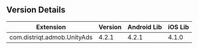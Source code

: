 ## Version Details

| Extension | Version | Android Lib | iOS Lib |
| --- | --- | --- | --- |
| com.distriqt.admob.UnityAds | 4.2.1 | 4.2.1 | 4.1.0 |
